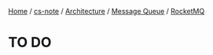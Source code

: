 [Home](https://mengxianbin.github.io) /
[cs-note](https://mengxianbin.github.io/cs-note/content) /
[Architecture](https://mengxianbin.github.io/cs-note/content/Architecture) /
[Message Queue](https://mengxianbin.github.io/cs-note/content/Architecture/Message%20Queue) /
[RocketMQ](https://mengxianbin.github.io/cs-note/content/Architecture/Message%20Queue/RocketMQ)

# TO DO
